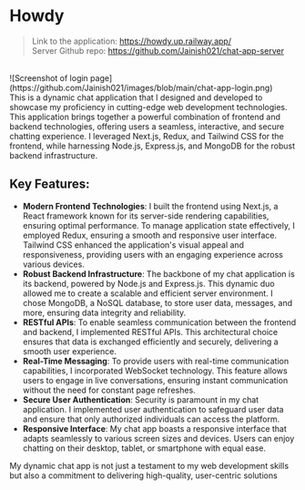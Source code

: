 # Howdy
> Link to the application: https://howdy.up.railway.app/<br>
> Server Github repo: https://github.com/Jainish021/chat-app-server<br>
<br>
![Screenshot of login page](https://github.com/Jainish021/images/blob/main/chat-app-login.png)
<br>
This is a dynamic chat application that I designed and developed to showcase my proficiency in cutting-edge web development technologies. This application brings together a powerful combination of frontend and backend technologies, offering users a seamless, interactive, and secure chatting experience. I leveraged Next.js, Redux, and Tailwind CSS for the frontend, while harnessing Node.js, Express.js, and MongoDB for the robust backend infrastructure.<br>

## Key Features:<br>
- **Modern Frontend Technologies**: I built the frontend using Next.js, a React framework known for its server-side rendering capabilities, ensuring optimal performance. To manage application state effectively, I employed Redux, ensuring a smooth and responsive user interface. Tailwind CSS enhanced the application's visual appeal and responsiveness, providing users with an engaging experience across various devices.<br>
- **Robust Backend Infrastructure**: The backbone of my chat application is its backend, powered by Node.js and Express.js. This dynamic duo allowed me to create a scalable and efficient server environment. I chose MongoDB, a NoSQL database, to store user data, messages, and more, ensuring data integrity and reliability.<br>
- **RESTful APIs**: To enable seamless communication between the frontend and backend, I implemented RESTful APIs. This architectural choice ensures that data is exchanged efficiently and securely, delivering a smooth user experience.<br>
- **Real-Time Messaging**: To provide users with real-time communication capabilities, I incorporated WebSocket technology. This feature allows users to engage in live conversations, ensuring instant communication without the need for constant page refreshes.<br>
- **Secure User Authentication**: Security is paramount in my chat application. I implemented user authentication to safeguard user data and ensure that only authorized individuals can access the platform.<br>
- **Responsive Interface**: My chat app boasts a responsive interface that adapts seamlessly to various screen sizes and devices. Users can enjoy chatting on their desktop, tablet, or smartphone with equal ease.<br>

My dynamic chat app is not just a testament to my web development skills but also a commitment to delivering high-quality, user-centric solutions